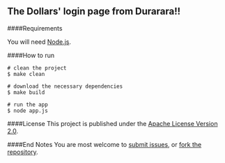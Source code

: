 The Dollars' login page from Durarara!!
---------------------------------------
####Requirements

You will need [Node.js](https://nodejs.org/).

####How to run

    # clean the project
    $ make clean
    
    # download the necessary dependencies  
    $ make build

    # run the app
    $ node app.js

####License
This project is published under the [Apache License Version 2.0](
https://github.com/farhan3/dollars-login/blob/master/LICENSE).

####End Notes
You are most welcome to [submit issues](
https://github.com/farhan3/dollars-login/issues), or [fork the repository](
https://github.com/farhan3/dollars-login).

